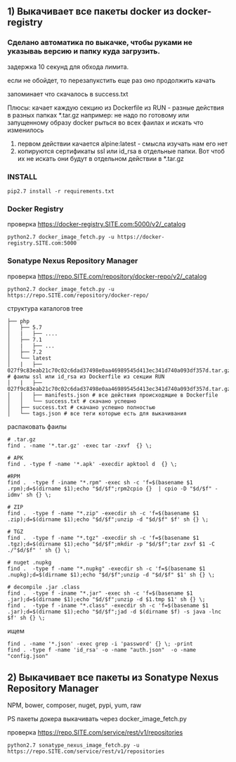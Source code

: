 ## 1) Выкачивает все пакеты docker из docker-registry

### Сделано автоматика по выкачке, чтобы руками не указываь версию и папку куда загрузить.

задержка 10 секунд для обхода лимита. 

если не обойдет, то перезапукстить еще раз оно продолжить качать

запоминает что скачалось в success.txt



Плюсы: качает каждую секцию  из Dockerfile из RUN - разные действия в разных папках *.tar.gz
например:
не надо по готовому или запущенному образу docker рыться во всех фаилах и искать что изменилось
1) первом действии качается alpine:latest - смысла изучать нам его нет
2) копируются сертификаты ssl или id_rsa в отдельные папки. Вот чтоб их не искать они будут в отдельном действии в *.tar.gz

### INSTALL

```
pip2.7 install -r requirements.txt 
```


###  Docker Registry

проверка https://docker-registry.SITE.com:5000/v2/_catalog

```
python2.7 docker_image_fetch.py -u https://docker-registry.SITE.com:5000
```

###  Sonatype Nexus Repository Manager

проверка https://repo.SITE.com/repository/docker-repo/v2/_catalog

```
python2.7 docker_image_fetch.py -u https://repo.SITE.com/repository/docker-repo/
```

структура каталогов tree

```
├── php
│   ├── 5.7
│   |   ├── ....
│   ├── 7.1
│   |   ├── ...
│   ├── 7.2
│   └── latest
│   |   ├── 027f9c83eab21c70c02c6dad37498e0aa46989545d413ec341d740a093df357d.tar.gz # фаилы ssl или id_rsa из Dockerfile из секции RUN
│   |   ├── 027f9c83eab21c70c02c6dad37498e0aa46989545d413ec341d740a093df357d.tar.gz
│   │   ├── manifests.json # все действия происходящие в Dockerfile
│   │   └── success.txt # скачано успешно
│   ├── success.txt # скачано успешно полностью
│   └── tags.json # все теги которые есть для выкачивания
```

распаковать фаилы
```
# .tar.gz
find . -name '*.tar.gz' -exec tar -zxvf  {} \;

# APK
find . -type f -name '*.apk' -execdir apktool d  {} \;

#RPM
find .  -type f -iname "*.rpm" -exec sh -c 'f=$(basename $1 .rpm);d=$(dirname $1);echo "$d/$f";rpm2cpio {}  | cpio -D "$d/$f" -idmv' sh {} \;

# ZIP
find .  -type f -name "*.zip" -execdir sh -c 'f=$(basename $1 .zip);d=$(dirname $1);echo "$d/$f";unzip -d "$d/$f" $f' sh {} \;

# TGZ
find .  -type f -name "*.tgz" -execdir sh -c 'f=$(basename $1 .tgz);d=$(dirname $1);echo "$d/$f";mkdir -p "$d/$f";tar zxvf $1 -C ./"$d/$f" ' sh {} \;

# nuget .nupkg
find .  -type f -name "*.nupkg" -execdir sh -c 'f=$(basename $1 .nupkg);d=$(dirname $1);echo "$d/$f";unzip -d "$d/$f" $1' sh {} \;

# decompile .jar .class
find .  -type f -iname "*.jar" -exec sh -c 'f=$(basename $1 .jar);d=$(dirname $1);echo "$d/$f";unzip -d $1.tmp $1' sh {} \;
find .  -type f -iname "*.class" -execdir sh -c 'f=$(basename $1 .jar);d=$(dirname $1);echo "$d/$f";jad -d $(dirname $f) -s java -lnc $f' sh {} \;
```


ищем

```
find . -name '*.json' -exec grep -i 'password' {} \; -print
find . -type f -name 'id_rsa' -o -name "auth.json"  -o -name "config.json" 
```


## 2) Выкачивает все пакеты из Sonatype Nexus Repository Manager

NPM, bower, composer, nuget, pypi, yum, raw

PS пакеты докера выкачивать через docker_image_fetch.py

проверка https://repo.SITE.com/service/rest/v1/repositories

```
python2.7 sonatype_nexus_image_fetch.py -u https://repo.SITE.com/service/rest/v1/repositories
```

